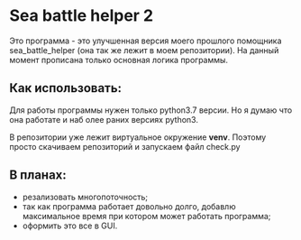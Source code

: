 Sea battle helper 2
===
Это программа - это улучшенная версия моего прошлого помощника sea_battle_helper 
(она так же лежит в моем репозитории). На данный момент прописана только основная
логика программы.

Как использовать:
---
Для работы программы нужен только python3.7 версии. Но я думаю что она работате и
наб олее раних версиях python3.

В репозитории уже лежит виртуальное окружение **venv**.
Поэтому просто скачиваем репозиторий и запускаем файл check.py

В планах:
-
- резализовать многопоточность;
- так как программа работает довольно долго, добавлю максимальное время 
при котором может работать программа;
- оформить это все в GUI.